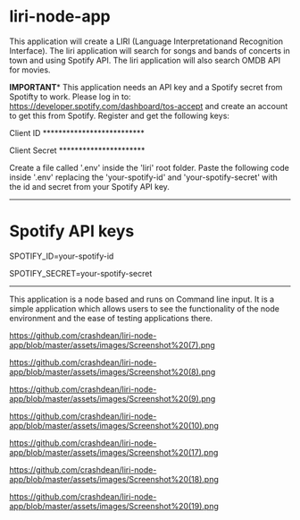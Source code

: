 # liri-node-app

This application will create a LIRI (Language Interpretationand Recognition Interface).  The liri application will search for songs and bands of concerts in town and using Spotify API.   The liri application will also search OMDB API for movies.

****IMPORTANT*****
This application needs an API key and a Spotify secret from Spotifty to work. Please log in to:
https://developer.spotify.com/dashboard/tos-accept and create an account to get this from Spotify.
Register and get the following keys:

Client ID **************************

Client Secret **********************

Create a file called '.env' inside the 'liri' root folder.  Paste the following code inside '.env' replacing the 'your-spotify-id' and 'your-spotify-secret' with the id and secret from your Spotify API key.

*********
# Spotify API keys

SPOTIFY_ID=your-spotify-id

SPOTIFY_SECRET=your-spotify-secret
**********
This application is a node based and runs on Command line input.  It is a simple application which allows users to see the functionality of the node environment and the ease of testing applications there.   


https://github.com/crashdean/liri-node-app/blob/master/assets/images/Screenshot%20(7).png

https://github.com/crashdean/liri-node-app/blob/master/assets/images/Screenshot%20(8).png

https://github.com/crashdean/liri-node-app/blob/master/assets/images/Screenshot%20(9).png

https://github.com/crashdean/liri-node-app/blob/master/assets/images/Screenshot%20(10).png

https://github.com/crashdean/liri-node-app/blob/master/assets/images/Screenshot%20(17).png

https://github.com/crashdean/liri-node-app/blob/master/assets/images/Screenshot%20(18).png

https://github.com/crashdean/liri-node-app/blob/master/assets/images/Screenshot%20(19).png
